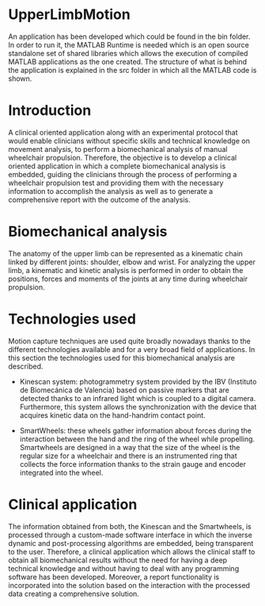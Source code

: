 # UpperLimbMotion

An application has been developed which could be found in the bin folder. In order to run it, the MATLAB Runtime is needed which is an open source standalone set of shared libraries which allows the execution of compiled MATLAB applications as the one created. The structure of what is behind the application is explained in the src folder in which all the MATLAB code is shown.

Introduction
==============

A clinical oriented application along with an experimental protocol that would enable clinicians without specific skills and technical knowledge on movement analysis, to perform a biomechanical analysis of manual wheelchair propulsion. Therefore, the objective is to develop a clinical oriented application in which a complete biomechanical analysis is embedded, guiding the clinicians through the process of performing a wheelchair propulsion test and providing them with the necessary information to accomplish the analysis as well as to generate a comprehensive report with the outcome of the analysis. 

Biomechanical analysis
=======================
The anatomy of the upper limb can be represented as a kinematic chain linked by different joints: shoulder, elbow and wrist. For analyzing the upper limb, a kinematic and kinetic analysis is performed in order to obtain the positions, forces and moments of the joints at any time during wheelchair propulsion. 

Technologies used
====================
Motion capture techniques are used quite broadly nowadays thanks to the different technologies available and for a very broad field of applications. In this section the technologies used for this biomechanical analysis are described.

* Kinescan system: photogrammetry system provided by the IBV (Instituto de Biomecánica de Valencia) based on passive markers that are detected thanks to an infrared light which is coupled to a digital camera. Furthermore, this system allows the synchronization with the device that acquires kinetic data on the hand-handrim contact point.

* SmartWheels: these wheels gather information about forces during the interaction between the hand and the ring of the wheel while propelling. Smartwheels are designed in a way that the size of the wheel is the regular size for a wheelchair and there is an instrumented ring that collects the force information thanks to the strain gauge and encoder integrated into the wheel.

Clinical application
=====================
The information obtained from both, the Kinescan and the Smartwheels, is processed through a custom-made software interface in which the inverse dynamic and post-processing algorithms are embedded, being transparent to the user. Therefore, a clinical application which allows the clinical staff to obtain all biomechanical results without the need for having a deep technical knowledge and without having to deal with any programming software has been developed. Moreover, a report functionality is incorporated into the solution based on the interaction with the processed data creating a comprehensive solution.
